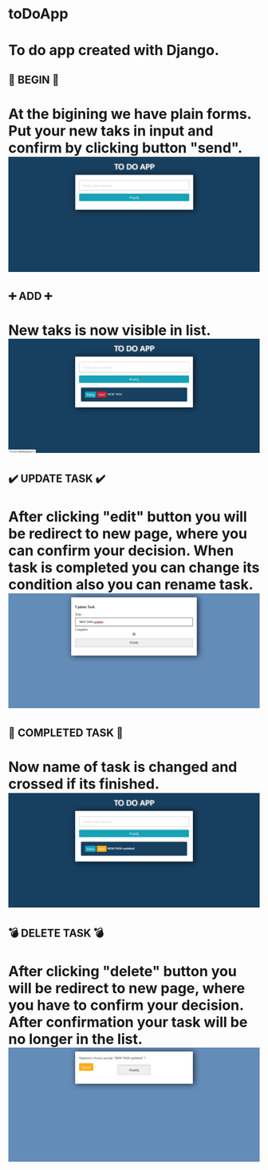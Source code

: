 # toDoApp
To do app created with Django.
======

## :checkered_flag: BEGIN :checkered_flag:
At the bigining we have plain forms. Put your new taks in input and confirm by clicking button "send".
![alt text](https://github.com/KarolinaZielonka/toDoApp/blob/main/img/begin.png?raw=true)
======

## :heavy_plus_sign: ADD :heavy_plus_sign:
New taks is now visible in list.
![alt text](https://github.com/KarolinaZielonka/toDoApp/blob/main/img/added.png?raw=true)
======

## :heavy_check_mark: UPDATE TASK :heavy_check_mark:
After clicking "edit" button you will be redirect to new page, where you can confirm your decision. When task is completed you can change its condition also you can rename task. 
![alt text](https://github.com/KarolinaZielonka/toDoApp/blob/main/img/update.png?raw=true)
======

## :dart: COMPLETED TASK :dart:
Now name of task is changed and crossed if its finished.
![alt text](https://github.com/KarolinaZielonka/toDoApp/blob/main/img/completed.png?raw=true)
======

## :bomb: DELETE TASK :bomb: 
After clicking "delete" button you will be redirect to new page, where you have to confirm your decision. After confirmation your task will be no longer in the list.
![alt text](https://github.com/KarolinaZielonka/toDoApp/blob/main/img/delete.png?raw=true)
======



